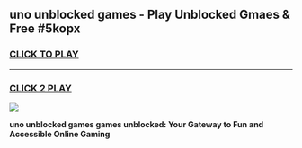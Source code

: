 
## uno unblocked games - Play Unblocked Gmaes & Free #5kopx
<h3>
<a href="https://news.freeplayer.one?title=uno_unblocked_games&ref=26F">CLICK TO PLAY</a></h3>
<hr>

<h3>
<a href="https://news.freeplayer.one?title=uno_unblocked_games&ref=26F">CLICK 2 PLAY</a>
  
</h3>

<a href="https://news.freeplayer.one?title=uno_unblocked_games&ref=26F/"><img src="https://clearcache.store/games.png"></a>


**uno unblocked games games unblocked: Your Gateway to Fun and Accessible Online Gaming**
